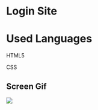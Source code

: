 <h1> Login Site </h1>

<h1> Used Languages </h1>

HTML5

CSS

<h2> Screen Gif </h2>

![](login.gif)



